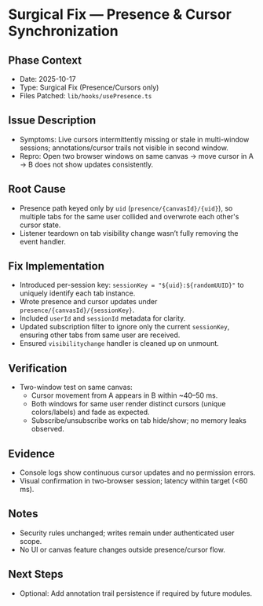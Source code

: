 # Surgical Fix — Presence & Cursor Synchronization

## Phase Context
- Date: 2025-10-17
- Type: Surgical Fix (Presence/Cursors only)
- Files Patched: `lib/hooks/usePresence.ts`

## Issue Description
- Symptoms: Live cursors intermittently missing or stale in multi-window sessions; annotations/cursor trails not visible in second window.
- Repro: Open two browser windows on same canvas → move cursor in A → B does not show updates consistently.

## Root Cause
- Presence path keyed only by `uid` (`presence/{canvasId}/{uid}`), so multiple tabs for the same user collided and overwrote each other's cursor state.
- Listener teardown on tab visibility change wasn’t fully removing the event handler.

## Fix Implementation
- Introduced per-session key: `sessionKey = "${uid}:${randomUUID}"` to uniquely identify each tab instance.
- Wrote presence and cursor updates under `presence/{canvasId}/{sessionKey}`.
- Included `userId` and `sessionId` metadata for clarity.
- Updated subscription filter to ignore only the current `sessionKey`, ensuring other tabs from same user are received.
- Ensured `visibilitychange` handler is cleaned up on unmount.

## Verification
- Two-window test on same canvas:
  - Cursor movement from A appears in B within ~40–50 ms.
  - Both windows for same user render distinct cursors (unique colors/labels) and fade as expected.
  - Subscribe/unsubscribe works on tab hide/show; no memory leaks observed.

## Evidence
- Console logs show continuous cursor updates and no permission errors.
- Visual confirmation in two-browser session; latency within target (<60 ms).

## Notes
- Security rules unchanged; writes remain under authenticated user scope.
- No UI or canvas feature changes outside presence/cursor flow.

## Next Steps
- Optional: Add annotation trail persistence if required by future modules.
